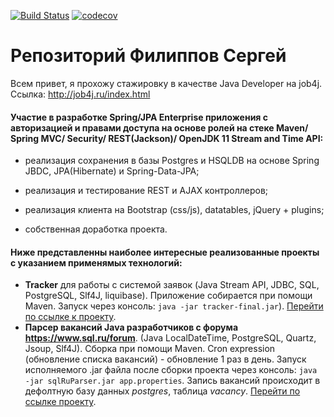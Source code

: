 [![Build Status](https://travis-ci.org/Fireserdg/job4j.svg?branch=master)](https://travis-ci.org/Fireserdg/job4j)
[![codecov](https://codecov.io/gh/Fireserdg/job4j/branch/master/graph/badge.svg)](https://codecov.io/gh/Fireserdg/job4j)
# Репозиторий Филиппов Сергей
Всем привет, я прохожу стажировку в качестве Java Developer на job4j. 
Ссылка: http://job4j.ru/index.html

#### Участие в разработке Spring/JPA Enterprise приложения c авторизацией и правами доступа на основе ролей на стеке Maven/ Spring MVC/ Security/ REST(Jackson)/ OpenJDK 11 Stream and Time API:

+ реализация сохранения в базы Postgres и HSQLDB на основе Spring JBDC, 
  JPA(Hibernate) и Spring-Data-JPA;
+ реализация и тестирование REST и AJAX контроллеров;

+ реализация клиента на Bootstrap (css/js), datatables, jQuery + plugins;

+ собственная доработка проекта.

#### Ниже представленны наиболее интересные реализованные проекты с указанием применямых технологий:

- **Tracker** для работы с системой заявок (Java Stream API, JDBC, SQL, PostgreSQL, Slf4J, liquibase).
Приложение собирается при помощи Maven. Запуск через консоль: `java -jar tracker-final.jar`).
[Перейти по ссылке к проекту](https://github.com/Fireserdg/job4j/tree/master/chapter_002/tracker).
- **Парсер вакансий Java разработчиков с форума <https://www.sql.ru/forum>**. (Java LocalDateTime, PostgreSQL, Quartz, Jsoup, Slf4J).
Сборка при помощи Maven. Cron expression (обновление списка вакансий) - обновление 1 раз в день. 
Запуск исполняемого .jar файла после сборки проекта через консоль: `java -jar sqlRuParser.jar app.properties`. 
Запись вакансий происходит в дефолтную базу данных *postgres*, таблица *vacancy*. 
[Перейти по ссылке проекту](https://github.com/Fireserdg/job4j/tree/master/chapter_103/parser_vacancy).



